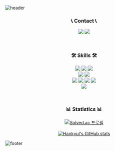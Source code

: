 ![header](https://capsule-render.vercel.app/api?type=waving&height=200&color=gradient&text=Hankyul's%20GitHub&reversal=false&fontSize=30)

<h3 align="center">📞 Contact 📞</h3>
<p align="center">
  <a href="https://www.linkedin.com/in/hankyul-jung/"><img src="https://img.shields.io/badge/LinkedIn-0077B5?style=for-the-badge&logo=linkedin&logoColor=white"/></a>
  <a href="mailto:junghankyul@gmail.com"><img src="https://img.shields.io/badge/Gmail-d14836?style=for-the-badge&logo=Gmail&logoColor=white&link=mailto:sh981013s@gmail.com"/></a>
</p>

<br>

<h3 align="center">🛠 Skills 🛠</h3>
<p align="center">
  <img src="https://img.shields.io/badge/java-007396?style=for-the-badge&logo=java&logoColor=white"> 
  <img src="https://img.shields.io/badge/python-3776AB?style=for-the-badge&logo=python&logoColor=white"> 
  <img src="https://img.shields.io/badge/mysql-4479A1?style=for-the-badge&logo=mysql&logoColor=white">
  <br>
  <img src="https://img.shields.io/badge/spring-6DB33F?style=for-the-badge&logo=spring&logoColor=white">
  <img src="https://img.shields.io/badge/springboot-6DB33F?style=for-the-badge&logo=springboot&logoColor=white">
  <br>
  <img src="https://img.shields.io/badge/git-F05032?style=for-the-badge&logo=git&logoColor=white">
  <img src="https://img.shields.io/badge/github-181717?style=for-the-badge&logo=github&logoColor=white">
  <img src="https://img.shields.io/badge/intellij-000000?style=for-the-badge&logo=intellijidea&logoColor=white">
  <img src="https://img.shields.io/badge/vim-019733?style=for-the-badge&logo=vim&logoColor=white">
  <br>
  <img src="https://img.shields.io/badge/linux-FCC624?style=for-the-badge&logo=linux&logoColor=white">
</p>

<br>

<h3 align="center">📊 Statistics 📊</h3>
<div align="center">

  [![Solved.ac 프로필](http://mazassumnida.wtf/api/v2/generate_badge?boj=junghk97)](https://solved.ac/junghk97)
  <br>
  <br>
  [![Hankyul's GitHub stats](https://github-readme-stats.vercel.app/api?username=iceprins)](https://github.com/iceprins/github-readme-stats)

</div>

![footer](https://capsule-render.vercel.app/api?type=waving&height=200&color=gradient&reversal=false&fontSize=30&section=footer)
